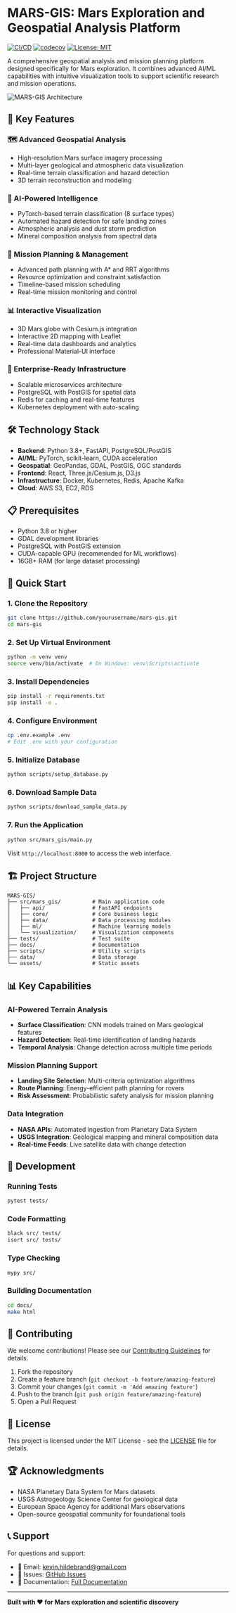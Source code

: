 # MARS-GIS: Mars Exploration and Geospatial Analysis Platform

[![CI/CD](https://github.com/yourusername/mars-gis/workflows/CI/CD%20Pipeline/badge.svg)](https://github.com/yourusername/mars-gis/actions)
[![codecov](https://codecov.io/gh/yourusername/mars-gis/branch/main/graph/badge.svg)](https://codecov.io/gh/yourusername/mars-gis)
[![License: MIT](https://img.shields.io/badge/License-MIT-yellow.svg)](https://opensource.org/licenses/MIT)

A comprehensive geospatial analysis and mission planning platform designed specifically for Mars exploration. It combines advanced AI/ML capabilities with intuitive visualization tools to support scientific research and mission operations.

![MARS-GIS Architecture](docs/images/architecture-overview.png)

## 🚀 Key Features

### 🗺️ Advanced Geospatial Analysis
- High-resolution Mars surface imagery processing
- Multi-layer geological and atmospheric data visualization
- Real-time terrain classification and hazard detection
- 3D terrain reconstruction and modeling

### 🤖 AI-Powered Intelligence
- PyTorch-based terrain classification (8 surface types)
- Automated hazard detection for safe landing zones
- Atmospheric analysis and dust storm prediction
- Mineral composition analysis from spectral data

### 🚀 Mission Planning & Management
- Advanced path planning with A* and RRT algorithms
- Resource optimization and constraint satisfaction
- Timeline-based mission scheduling
- Real-time mission monitoring and control

### 📊 Interactive Visualization
- 3D Mars globe with Cesium.js integration
- Interactive 2D mapping with Leaflet
- Real-time data dashboards and analytics
- Professional Material-UI interface

### 🔧 Enterprise-Ready Infrastructure
- Scalable microservices architecture
- PostgreSQL with PostGIS for spatial data
- Redis for caching and real-time features
- Kubernetes deployment with auto-scaling

## 🛠️ Technology Stack

- **Backend**: Python 3.8+, FastAPI, PostgreSQL/PostGIS
- **AI/ML**: PyTorch, scikit-learn, CUDA acceleration
- **Geospatial**: GeoPandas, GDAL, PostGIS, OGC standards
- **Frontend**: React, Three.js/Cesium.js, D3.js
- **Infrastructure**: Docker, Kubernetes, Redis, Apache Kafka
- **Cloud**: AWS S3, EC2, RDS

## 📋 Prerequisites

- Python 3.8 or higher
- GDAL development libraries
- PostgreSQL with PostGIS extension
- CUDA-capable GPU (recommended for ML workflows)
- 16GB+ RAM (for large dataset processing)

## 🚀 Quick Start

### 1. Clone the Repository
```bash
git clone https://github.com/yourusername/mars-gis.git
cd mars-gis
```

### 2. Set Up Virtual Environment
```bash
python -m venv venv
source venv/bin/activate  # On Windows: venv\Scripts\activate
```

### 3. Install Dependencies
```bash
pip install -r requirements.txt
pip install -e .
```

### 4. Configure Environment
```bash
cp .env.example .env
# Edit .env with your configuration
```

### 5. Initialize Database
```bash
python scripts/setup_database.py
```

### 6. Download Sample Data
```bash
python scripts/download_sample_data.py
```

### 7. Run the Application
```bash
python src/mars_gis/main.py
```

Visit `http://localhost:8000` to access the web interface.

## 🏗️ Project Structure

```
MARS-GIS/
├── src/mars_gis/          # Main application code
│   ├── api/               # FastAPI endpoints
│   ├── core/              # Core business logic
│   ├── data/              # Data processing modules
│   ├── ml/                # Machine learning models
│   └── visualization/     # Visualization components
├── tests/                 # Test suite
├── docs/                  # Documentation
├── scripts/               # Utility scripts
├── data/                  # Data storage
└── assets/                # Static assets
```

## 📊 Key Capabilities

### AI-Powered Terrain Analysis
- **Surface Classification**: CNN models trained on Mars geological features
- **Hazard Detection**: Real-time identification of landing hazards
- **Temporal Analysis**: Change detection across multiple time periods

### Mission Planning Support
- **Landing Site Selection**: Multi-criteria optimization algorithms
- **Route Planning**: Energy-efficient path planning for rovers
- **Risk Assessment**: Probabilistic safety analysis for mission planning

### Data Integration
- **NASA APIs**: Automated ingestion from Planetary Data System
- **USGS Integration**: Geological mapping and mineral composition data
- **Real-time Feeds**: Live satellite data with change detection

## 🔧 Development

### Running Tests
```bash
pytest tests/
```

### Code Formatting
```bash
black src/ tests/
isort src/ tests/
```

### Type Checking
```bash
mypy src/
```

### Building Documentation
```bash
cd docs/
make html
```

## 🤝 Contributing

We welcome contributions! Please see our [Contributing Guidelines](.github/CONTRIBUTING.md) for details.

1. Fork the repository
2. Create a feature branch (`git checkout -b feature/amazing-feature`)
3. Commit your changes (`git commit -m 'Add amazing feature'`)
4. Push to the branch (`git push origin feature/amazing-feature`)
5. Open a Pull Request

## 📄 License

This project is licensed under the MIT License - see the [LICENSE](LICENSE) file for details.

## 🏆 Acknowledgments

- NASA Planetary Data System for Mars datasets
- USGS Astrogeology Science Center for geological data
- European Space Agency for additional Mars observations
- Open-source geospatial community for foundational tools

## 📞 Support

For questions and support:
- 📧 Email: kevin.hildebrand@gmail.com
- 🐛 Issues: [GitHub Issues](https://github.com/yourusername/mars-gis/issues)
- 📖 Documentation: [Full Documentation](https://mars-gis.readthedocs.io/)

---

**Built with ❤️ for Mars exploration and scientific discovery**
